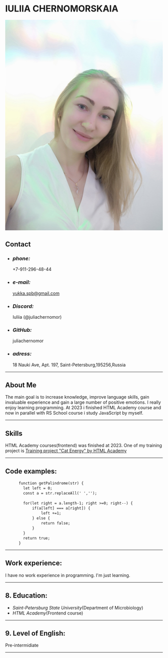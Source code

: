 # **IULIIA CHERNOMORSKAIA**

  ![Iuliia Chernomorskaia](images/cv.jpg)

## **Contact**

* ### _phone:_

  +7-911-296-48-44

* ### _e-mail:_

  <yukka.spb@gmail.com>

* ### _Discord:_

  Iuliia (@juliachernomor)

* ### _GitHub:_

  juliachernomor

* ### _adress:_

  18 Nauki Ave, Apt. 197, Saint-Petersburg,195256,Russia

---

## **About Me**

  The main goal is to increase knowledge, improve language skills, gain invaluable experience and gain a large number of positive emotions. I really enjoy learning programming. At 2023 i finished HTML Academy course and now in parallel with RS School course i study JavaScript by myself.

---

## **Skills**

  HTML Academy courses(frontend) was finished at  2023. One of my training project is [Training project "Cat Energy"  by HTML Academy](https://juliachernomor.github.io/2216777-cat-energy-27/)  

---

## **Code examples:**

```text
      function getPalindrome(str) {
        let left = 0;
        const a = str.replaceAll(' ','');

        for(let right = a.length-1; right >=0; right--) {
            if(a[left] === a[right]) {
                left +=1;
            } else {
                return false;
            }
        }
        return true;
      }
```

---

## **Work experience:**

  I have no work experience in programming.  I'm just learning.

---

## **8. Education:**

* _Saint-Petersburg State University_(Department of Microbiology)
* _НTML Academy_(Frontend course)

---

## **9. Level of English:**

  Pre-intermidiate

---
